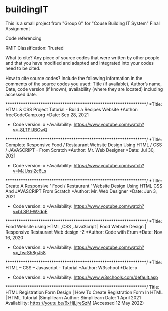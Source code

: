 # buildingIT
This is a small project from "Group 6" for "Couse Building IT System" Final Assignment 


Code referencing

RMIT Classification: Trusted

What to cite?
Any piece of source codes that were written by other people and that you have modified and adapted and integrated into your codes need to be cited.

How to cite source codes?
Include the following information in the comments of the source codes you used:
Title (if available), Author’s name, Date, code version (if known), availability (where they are located) including accessed date.

****************************************************************/
*Title: HTML & CSS Project Tutorial - Build a Recipes Website
*Author: freeCodeCamp.org
*Date: Sep 28, 2021
* Code version: x
*Availability: https://www.youtube.com/watch?v=-8LTPIJBGwQ

****************************************************************/
*Title: Complete Responsive Food / Restaurant Website Design Using HTML / CSS / JAVASCRIPT - From Scratch
*Author: Mr. Web Designer
*Date: Jul 30, 2021
* Code version: x
*Availability: https://www.youtube.com/watch?v=MJUssi2c6Ls

****************************************************************/
*Title: Create A Responsive ' Food / Restaurant ' Website Design Using HTML CSS And JAVASCRIPT From Scratch
*Author: Mr. Web Designer
*Date: Jun 3, 2021
* Code version: x
*Availability: https://www.youtube.com/watch?v=bLSPJ-WzdqE

****************************************************************/
*Title: Food Website using HTML ,CSS ,JavaScript | Food Website Design | Responsive Restaurant Web design -2
*Author: Code with Erum
*Date: Nov 16, 2020
* Code version: x
*Availability: https://www.youtube.com/watch?v=_fwrSh8gJ58

****************************************************************/
*Title: HTML – CSS – Javascript - Tutorial 
*Author: W3school
*Date: x
* Code version: x
*Availability: https://www.w3schools.com/default.asp

****************************************************************/
Title: HTML Registration Form Design | How To Create Registration Form In HTML | HTML Tutorial |Simplilearn
Author: Simplilearn
Date: 1 April 2021
Availability: https://youtu.be/6xHjLjreSzM (Accessed 12 May 2022)
